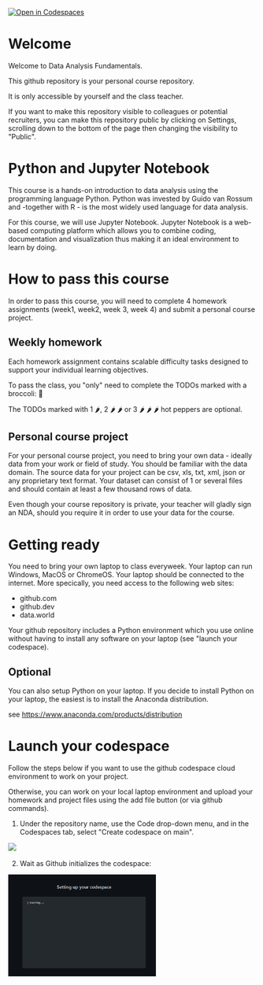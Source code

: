 [![Open in Codespaces](https://classroom.github.com/assets/launch-codespace-f4981d0f882b2a3f0472912d15f9806d57e124e0fc890972558857b51b24a6f9.svg)](https://classroom.github.com/open-in-codespaces?assignment_repo_id=10284370)
# Welcome

Welcome to Data Analysis Fundamentals.

This github repository is your personal course repository.

It is only accessible by yourself and the class teacher.

If you want to make this repository visible to colleagues or potential recruiters, you can make this repository public by clicking on Settings, scrolling down to the bottom of the page then changing the visibility to "Public".

# Python and Jupyter Notebook

This course is a hands-on introduction to data analysis using the programming language Python. Python was invested by Guido van Rossum and -together with R - is the most widely used language for data analysis.

For this course, we will use Jupyter Notebook. Jupyter Notebook is a web-based computing platform which allows you to combine coding, documentation and visualization thus making it an ideal environment to learn by doing.

# How to pass this course

In order to pass this course, you will need to complete 4 homework assignments (week1, week2, week 3, week 4) and submit a personal course project.

## Weekly homework

Each homework assignment contains scalable difficulty tasks designed to support your individual learning objectives.

To pass the class, you "only" need to complete the TODOs marked with a broccoli: :broccoli:

The TODOs marked with 1 :hot_pepper:, 2 :hot_pepper: :hot_pepper: or 3 :hot_pepper: :hot_pepper: :hot_pepper: hot peppers are optional.

## Personal course project

For your personal course project, you need to bring your own data - ideally data from your work or field of study. You should be familiar with the data domain. The source data for your project can be csv, xls, txt, xml, json or any proprietary text format. Your dataset can consist of 1 or several files and should contain at least a few thousand rows of data.

Even though your course repository is private, your teacher will gladly sign an NDA, should you require it in order to use your data for the course.

# Getting ready

You need to bring your own laptop to class everyweek. 
Your laptop can run Windows, MacOS or ChromeOS.
Your laptop should be connected to the internet. More specically, you need access to the following web sites:
- github.com
- github.dev
- data.world

Your github repository includes a Python environment which you use online without having to install any software on your laptop (see "launch your codespace).

## Optional

You can also setup Python on your laptop. If you decide to install Python on your laptop, the easiest is to install the Anaconda distribution.

see https://www.anaconda.com/products/distribution




# Launch your codespace

Follow the steps below if you want to use the github codespace cloud environment to work on your project.

Otherwise, you can work on your local laptop environment and upload your homework and project files using the add file button (or via github commands).

1. Under the repository name, use the Code drop-down menu, and in the Codespaces tab, select "Create codespace on main".

<img src='https://docs.github.com/assets/cb-138303/images/help/codespaces/new-codespace-button.png' width=300 />


2. Wait as Github initializes the codespace:
  
 <img src='./images/Codespace_build.png' width=300 />

